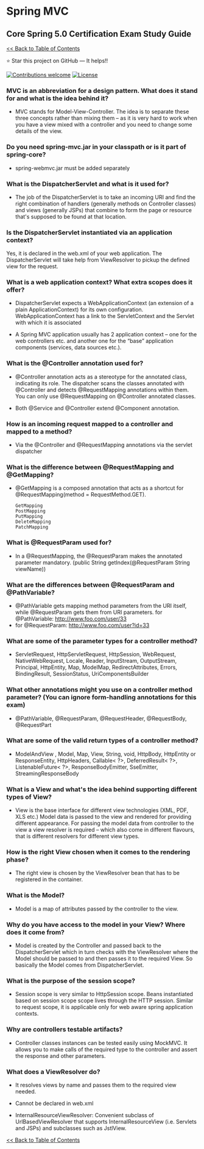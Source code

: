 # Spring MVC
## Core Spring 5.0 Certification Exam Study Guide

[<< Back to Table of Contents](README.md)

:star: Star this project on GitHub — It helps!!

[![Contributions welcome](https://img.shields.io/badge/contributions-welcome-orange.svg)](https://github.com/seanjgildea/CoreSpring5CertificationGuide/issues)
[![License](https://img.shields.io/badge/license-MIT-blue.svg)](https://opensource.org/licenses/MIT)

### MVC is an abbreviation for a design pattern. What does it stand for and what is the idea behind it?

- MVC stands for Model-View-Controller. The idea is to separate these three concepts rather than mixing them – as it is very hard to work when you have a view mixed with a controller and you need to change some details of the view.

### Do you need spring-mvc.jar in your classpath or is it part of spring-core?

- spring-webmvc.jar must be added separately

### What is the DispatcherServlet and what is it used for?

- The job of the DispatcherServlet is to take an incoming URI and find the right combination of handlers (generally methods on Controller classes) and views (generally JSPs) that combine to form the page or resource that's supposed to be found at that location.

### Is the DispatcherServlet instantiated via an application context?

Yes, it is declared in the web.xml of your web application. The DispatcherServlet will take help from ViewResolver to pickup the defined view for the request.

### What is a web application context? What extra scopes does it offer?

- DispatcherServlet expects a WebApplicationContext (an extension of a plain ApplicationContext) for its own configuration. WebApplicationContext has a link to the ServletContext and the Servlet with which it is associated

- A Spring MVC application usually has 2 application context – one for the web controllers etc. and another one for the “base” application components (services, data sources etc.).

### What is the @Controller annotation used for?

- @Controller annotation acts as a stereotype for the annotated class, indicating its role. The dispatcher scans the classes annotated with @Controller and detects @RequestMapping annotations within them. You can only use @RequestMapping on @Controller annotated classes.

- Both @Service and @Controller extend @Component annotation.

### How is an incoming request mapped to a controller and mapped to a method?

- Via the @Controller and @RequestMapping annotations via the servlet dispatcher

### What is the difference between @RequestMapping and @GetMapping?

- @GetMapping is a composed annotation that acts as a shortcut for @RequestMapping(method = RequestMethod.GET).

      GetMapping
      PostMapping
      PutMapping
      DeleteMapping
      PatchMapping

### What is @RequestParam used for?

- In a @RequestMapping, the @RequestParam makes the annotated parameter mandatory. (public String getIndex(@RequestParam String viewName))

### What are the differences between @RequestParam and @PathVariable?

- @PathVariable gets mapping method parameters from the URI itself, while @RequestParam gets them from URI parameters. for @PathVariable: http://www.foo.com/user/33
- for @RequestParam: http://www.foo.com/user?id=33

### What are some of the parameter types for a controller method?

- ServletRequest, HttpServletRequest, HttpSession, WebRequest, NativeWebRequest, Locale, Reader, InputStream, OutputStream, Principal, HttpEntity, Map, ModelMap, RedirectAttributes, Errors, BindingResult, SessionStatus, UriComponentsBuilder

### What other annotations might you use on a controller method parameter? (You can ignore form-handling annotations for this exam)

- @PathVariable, @RequestParam, @RequestHeader, @RequestBody, @RequestPart

### What are some of the valid return types of a controller method?

- ModelAndView , Model, Map, View, String, void, HttpBody, HttpEntity or ResponseEntity, HttpHeaders, Callable< ?>, DeferredResult< ?>, ListenableFuture< ?>, ResponseBodyEmitter, SseEmitter, StreamingResponseBody

### What is a View and what's the idea behind supporting different types of View?

- View is the base interface for different view technologies (XML, PDF, XLS etc.) Model data is passed to the view and rendered for providing different appearance. For passing the model data from controller to the view a view resolver is required – which also come in different flavours, that is different resolvers for different view types.

### How is the right View chosen when it comes to the rendering phase?

- The right view is chosen by the ViewResolver bean that has to be registered in the container.

### What is the Model?

- Model is a map of attributes passed by the controller to the view.

### Why do you have access to the model in your View? Where does it come from?

- Model is created by the Controller and passed back to the DispatcherServlet which in turn checks with the ViewResolver where the Model should be passed to and then passes it to the required View. So basically the Model comes from DispatcherServlet.

### What is the purpose of the session scope?

- Session scope is very similar to HttpSession scope. Beans instantiated based on session scope scope lives through the HTTP session. Similar to request scope, it is applicable only for web aware spring application contexts.

### Why are controllers testable artifacts?

- Controller classes instances can be tested easily using MockMVC. It allows you to make calls of the required type to the controller and assert the response and other parameters.

### What does a ViewResolver do?

- It resolves views by name and passes them to the required view needed.

- Cannot be declared in web.xml

- InternalResourceViewResolver: Convenient subclass of UrlBasedViewResolver that supports InternalResourceView (i.e. Servlets and JSPs) and subclasses such as JstlView.


[<< Back to Table of Contents](README.md)


